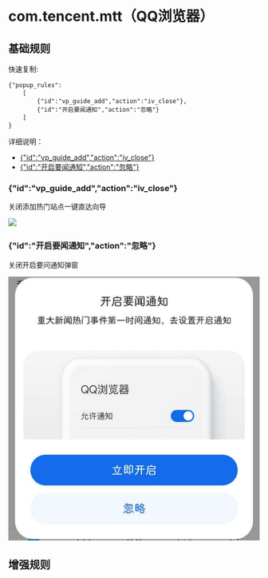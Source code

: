 # com.tencent.mtt（QQ浏览器）

## 基础规则

快速复制:
```
{"popup_rules":
    [
        {"id":"vp_guide_add","action":"iv_close"},
        {"id":"开启要闻通知","action":"忽略"}
    ]
}
```
详细说明：
- [{"id":"vp_guide_add","action":"iv_close"}](#idvp_guide_addactioniv_close)
- [{"id":"开启要闻通知","action":"忽略"}](#id开启要闻通知action忽略)

### {"id":"vp_guide_add","action":"iv_close"}
关闭添加热门站点一键直达向导

![](./assets/添加热门站点一键直达向导.jpg)

### {"id":"开启要闻通知","action":"忽略"}
关闭开启要问通知弹窗

![](./assets/开启要问通知弹窗.jpg)


## 增强规则
